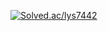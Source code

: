 <!--
**yeseoLee/yeseoLee** is a ✨ _special_ ✨ repository because its `README.md` (this file) appears on your GitHub profile.

Here are some ideas to get you started:

- 🔭 I’m currently working on ...
- 🌱 I’m currently learning ...
- 👯 I’m looking to collaborate on ...
- 🤔 I’m looking for help with ...
- 💬 Ask me about ...
- 📫 How to reach me: ...
- 😄 Pronouns: ...
- ⚡ Fun fact: ...
-->

<!--
<p align="center">
  <a href="https://solved.ac/lys7442">
    <img src="http://mazassumnida.wtf/api/generate_badge?boj=lys7442" />
  </a>
</p>
-->

[![Solved.ac/lys7442](http://mazassumnida.wtf/api/generate_badge?boj=lys7442)](https://solved.ac/lys7442)
